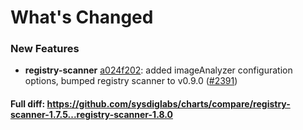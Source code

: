# What's Changed

### New Features
- **registry-scanner** [a024f202](https://github.com/sysdiglabs/charts/commit/a024f202ccb138c3d370059026b5486ead341cf3): added imageAnalyzer configuration options, bumped registry scanner to v0.9.0 ([#2391](https://github.com/sysdiglabs/charts/issues/2391))
#### Full diff: https://github.com/sysdiglabs/charts/compare/registry-scanner-1.7.5...registry-scanner-1.8.0
